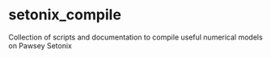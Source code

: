 # setonix_compile
Collection of scripts and documentation to compile useful numerical models on Pawsey Setonix
